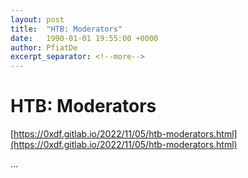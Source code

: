 ```yaml
---
layout: post
title:  "HTB: Moderators"
date:   1990-01-01 19:55:00 +0000
author: PfiatDe
excerpt_separator: <!--more-->
---
```


# HTB: Moderators

[https://0xdf.gitlab.io/2022/11/05/htb-moderators.html](https://0xdf.gitlab.io/2022/11/05/htb-moderators.html)

...
<!--more-->
